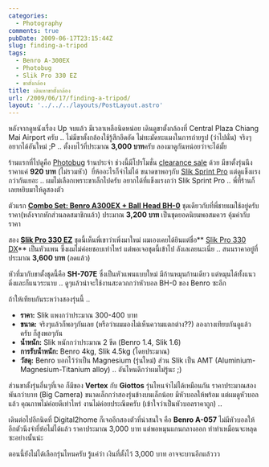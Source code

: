 ```yaml
---
categories:
  - Photography
comments: true
pubDate: 2009-06-17T23:15:44Z
slug: finding-a-tripod
tags:
  - Benro A-300EX
  - Photobug
  - Slik Pro 330 EZ
  - ขาตั้งกล้อง
title: เดินหาขาตั้งกล้อง
url: /2009/06/17/finding-a-tripod/
layout: '../../../layouts/PostLayout.astro'
---
```


หลังจากดูหนังเรื่อง Up จบแล้ว มีเวลาเหลือนิดหน่อย เดินดูขาตั้งกล้องที่ Central Plaza Chiang Mai Airport ครับ .. ไม่มีขาตั้งกล้องใช้รู้สึกอึดอัด ไม่ทะมัดทะแมงในการถ่ายรูป (ว่าไปนั่น) จริงๆอยากได้อันใหม่ ;P .. ตั้งงบไว้ที่ประมาณ **3,000 บาท**ครับ ลองมาดูกันหน่อยว่าจะได้มั้ย

ร้านแรกที่ไปดูคือ [Photobug](http://www.photobugonline.com) ร้านประจำ ช่วงนี้มีโปรโมชั่น [clearance sale](http://www.photobugonline.com/n_a.php?yyyymm=200905&no=1) ด้วย มีขาตั้งรุ่นนึงราคาแค่ **920 บาท** (ไม่รวมหัว)  ยี่ห้ออะไรก็จำไม่ได้ ขนาดขาพอๆกับ [Slik Sprint Pro](https://armno.in.th/2008/11/30/slik-sprint-pro-gm-tripod/) แต่ดูแข็งแรงกว่ากันเยอะ .. ผมไม่เลือกเพราะขาเล็กไปครับ อยากได้ที่แข็งแรงกว่า Slik Sprint Pro .. พี่ที่ร้านก็เลยหยิบมาให้ดูสองตัว

ตัวแรก **[Combo Set: Benro A300EX + Ball Head BH-0](http://www.avcamera.com/index.php?option=com_content&task=view&id=40&Itemid=9)** ชุดเดียวกับที่พี่ชายผมใช้อยู่ครับ ราคา(หลังจากหักส่วนลดสมาชิกแล้ว) ประมาณ **3,200 บาท** เป็นชุดยอดนิยมพอสมควร คุ้มค่ากับราคา

สอง **[Slik Pro 330 EZ](http://www.thkphoto.com/products/slik/slik-pro330ez-a.html)** ชุดนี้เห็นพี่เขาว่าเพิ่งมาใหม่ ผมเองเคยได้ยินแต่ชื่อ** [Slik Pro 330 DX](http://www.thkphoto.com/products/slik/slik-pro330dx-a.html)** เป็นหัวแพน ซึ่งผมไม่ค่อยชอบเท่าไหร่ แต่พอเจอชุดนี้เข้าไป ลังเลเลยนะเนี่ย .. สนนราคาอยู่ที่ประมาณ **3,600 บาท** (ลดแล้ว)

หัวที่มากับขาตั้งชุดนี้คือ **SH-707E** ซึ่งเป็นหัวแพนแบบใหม่ มีก้านหมุนก้านเดียว แต่หมุนได้ทั้งแนวดิ่งและก็แนวระนาบ .. ดูๆแล้วน่าจะใช้งานสะดวกกว่าหัวบอล BH-0 ของ Benro ซะอีก

ถ้าให้เทียบกันระหว่างสองรุ่นนี้ ..

- **ราคา:** Slik แพงกว่าประมาณ 300-400 บาท
- **ขนาด:** จริงๆแล้วก็พอๆกันเลย (หรือว่าผมมองไม่เห็นความแตกต่าง??) ลองกางเทียบกันดูแล้วครับ ก็สูงพอๆกัน
- **น้ำหนัก:** Slik หนักกว่าประมาณ 2 ขีด (Benro 1.4, Slik 1.6)
- **การรับน้ำหนัก:** Benro 4kg, Slik 4.5kg (โดยประมาณ)
- **วัสดุ:** Benro บอกไว้ว่าเป็น Magnesium (รุ่นใหม่) ส่วน Slik เป็น AMT (Aluminium-Magnesium-Titanium alloy) .. อันไหนดีกว่าผมไม่รู้นะ ;)

ส่วนขาตั้งรุ่นอื่นๆที่เจอ ก็มีของ **Vertex** กับ **Giottos** รุ่นไหนจำไม่ได้เหมือนกัน ราคาประมาณสองพันกว่าบาท (Big Camera) ขนาดเล็กกว่าสองรุ่นข้างบนเล็กน้อย มีหัวบอลให้พร้อม แต่ผมดูหัวบอลแล้ว คุณภาพไม่ค่อยดีเท่าไหร่ งานไม่ค่อยประณีตครับ (เข้าใจว่าเป็นหัวบอลราคาถูก) ..

เดินต่อไปอีกนิดที่ Digital2home ก็เจออีกสองตัวที่น่าสนใจ คือ **Benro A-057** ไม่มีหัวบอลให้ อีกตัวนึงจำยี่ห้อไม่ได้แล้ว ราคาประมาณ 3,000 บาท แต่พอหมุนแกนกลางออก ทำท่าเหมือนจะหลุดซะอย่างนั้นน่ะ

ตอนนี้ยังไม่ได้เลือกรุ่นไหนครับ รู้แค่ว่า เงินที่ตั้งไว้ 3,000 บาท อาจจะบานอีกแล้ววว
